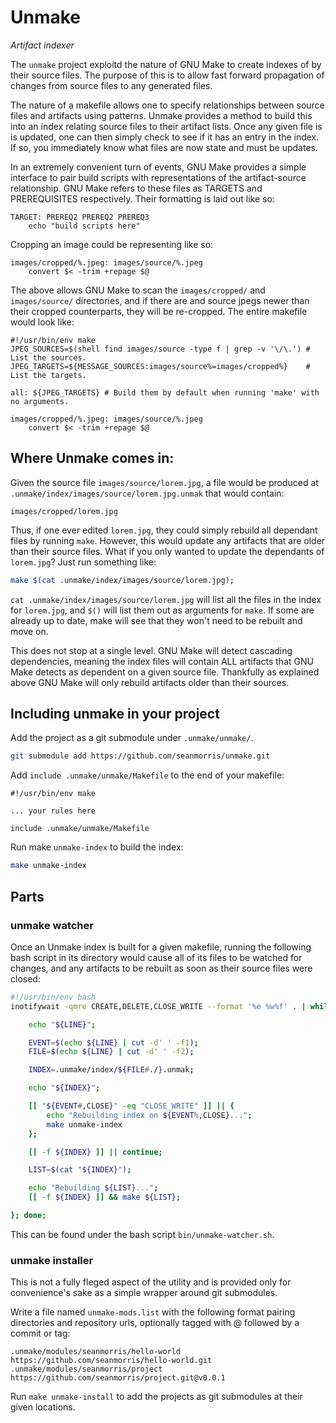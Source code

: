 # Unmake
*Artifact indexer*

The `unmake` project exploitd the nature of GNU Make to create indexes of by their source files. The purpose of this is to allow fast forward propagation of changes from source files to any generated files.

The nature of a makefile allows one to specify relationships between source files and artifacts using patterns. Unmake provides a method to build this into an index relating source files to their artifact lists. Once any given file is is updated, one can then simply check to see if it has an entry in the index. If so, you immediately know what files are now state and must be updates.

In an extremely convenient turn of events, GNU Make provides a simple interface to pair build scripts with representations of the artifact-source relationship. GNU Make refers to these files as TARGETS and PREREQUISITES respectively. Their formatting is laid out like so:

```make
TARGET: PREREQ2 PREREQ2 PREREQ3
	echo "build scripts here"
```

Cropping an image could be representing like so:

```make
images/cropped/%.jpeg: images/source/%.jpeg
	convert $< -trim +repage $@
```

The above allows GNU Make to scan the `images/cropped/` and `images/source/` directories, and if there are and source jpegs newer than their cropped counterparts, they will be re-cropped. The entire makefile would look like:

```make
#!/usr/bin/env make
JPEG_SOURCES=$(shell find images/source -type f | grep -v '\/\.') # List the sources.
JPEG_TARGETS=${MESSAGE_SOURCES:images/source%=images/cropped%}    # List the targets.

all: ${JPEG_TARGETS} # Build them by default when running 'make' with no arguments.

images/cropped/%.jpeg: images/source/%.jpeg
	convert $< -trim +repage $@
```

## Where Unmake comes in:

Given the source file `images/source/lorem.jpg`, a file would be produced at `.unmake/index/images/source/lorem.jpg.unmak` that would contain:

```plaintext
images/cropped/lorem.jpg
```

Thus, if one ever edited `lorem.jpg`, they could simply rebuild all dependant files by running `make`. However, this would update any artifacts that are older than their source files. What if you only wanted to update the dependants of `lorem.jpg`? Just run something like:

```bash
make $(cat .unmake/index/images/source/lorem.jpg);
```

`cat .unmake/index/images/source/lorem.jpg` will list all the files in the index for `lorem.jpg`, and `$()` will list them out as arguments for `make`. If some are already up to date, make will see that they won't need to be rebuilt and move on.

This does not stop at a single level. GNU Make will detect cascading dependencies, meaning the index files will contain ALL artifacts that GNU Make detects as dependent on a given source file. Thankfully as explained above GNU Make will only rebuild artifacts older than their sources.

## Including unmake in your project

Add the project as a git submodule under `.unmake/unmake/`.

```bash
git submodule add https://github.com/seanmorris/unmake.git
```

Add `include .unmake/unmake/Makefile` to the end of your makefile:


```make
#!/usr/bin/env make

... your rules here

include .unmake/unmake/Makefile
```

Run make `unmake-index` to build the index:

```bash
make unmake-index
```

## Parts

### unmake watcher

Once an Unmake index is built for a given makefile, running the following bash script in its directory would cause all of its files to be watched for changes, and any artifacts to be rebuilt as soon as their source files were closed:

```bash
#!/usr/bin/env bash
inotifywait -qmre CREATE,DELETE,CLOSE_WRITE --format '%e %w%f' . | while read LINE; do {

	echo "${LINE}";

	EVENT=$(echo ${LINE} | cut -d' ' -f1);
	FILE=$(echo ${LINE} | cut -d' ' -f2);

	INDEX=.unmake/index/${FILE#./}.unmak;

	echo "${INDEX}";

	[[ "${EVENT#,CLOSE}" -eq "CLOSE_WRITE" ]] || {
		echo "Rebuilding index on ${EVENT%,CLOSE}...";
		make unmake-index
	};

	[[ -f ${INDEX} ]] || continue;

	LIST=$(cat "${INDEX}");

	echo "Rebuilding ${LIST}...";
	[[ -f ${INDEX} ]] && make ${LIST};

}; done;
```

This can be found under the bash script `bin/unmake-watcher.sh`.

### unmake installer

This is not a fully fleged aspect of the utility and is provided only for convenience's sake as a simple wrapper around git submodules.

Write a file named `unmake-mods.list` with the following format pairing directories and repository urls, optionally tagged with @ followed by a commit or tag:

```plaintext
.unmake/modules/seanmorris/hello-world https://github.com/seanmorris/hello-world.git
.unmake/modules/seanmorris/project https://github.com/seanmorris/project.git@v0.0.1
```

Run `make unmake-install` to add the projects as git submodules at their given locations.